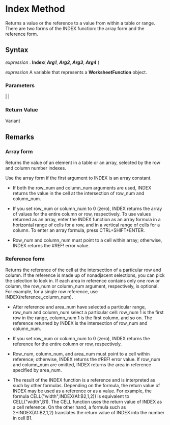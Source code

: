 
# Index Method

Returns a value or the reference to a value from within a table or range. There are two forms of the INDEX function: the array form and the reference form.
 


## Syntax

*expression* . **Index**( ***Arg1***, ***Arg2***, ***Arg3***, ***Arg4*** )
 

 
*expression* A variable that represents a **WorksheetFunction** object.
 

 

### Parameters


|
|

### Return Value

Variant
 

 

## Remarks


### Array form

Returns the value of an element in a table or an array, selected by the row and column number indexes.
 

 
Use the array form if the first argument to INDEX is an array constant.
 

 

- If both the row_num and column_num arguments are used, INDEX returns the value in the cell at the intersection of row_num and column_num.
    
 
- If you set row_num or column_num to 0 (zero), INDEX returns the array of values for the entire column or row, respectively. To use values returned as an array, enter the INDEX function as an array formula in a horizontal range of cells for a row, and in a vertical range of cells for a column. To enter an array formula, press CTRL+SHIFT+ENTER.
    
 
- Row_num and column_num must point to a cell within array; otherwise, INDEX returns the #REF! error value.
    
 

### Reference form

Returns the reference of the cell at the intersection of a particular row and column. If the reference is made up of nonadjacent selections, you can pick the selection to look in. If each area in reference contains only one row or column, the row_num or column_num argument, respectively, is optional. For example, for a single row reference, use INDEX(reference,,column_num).
 

 

- After reference and area_num have selected a particular range, row_num and column_num select a particular cell: row_num 1 is the first row in the range, column_num 1 is the first column, and so on. The reference returned by INDEX is the intersection of row_num and column_num.
    
 
- If you set row_num or column_num to 0 (zero), INDEX returns the reference for the entire column or row, respectively.
    
 
- Row_num, column_num, and area_num must point to a cell within reference; otherwise, INDEX returns the #REF! error value. If row_num and column_num are omitted, INDEX returns the area in reference specified by area_num.
    
 
- The result of the INDEX function is a reference and is interpreted as such by other formulas. Depending on the formula, the return value of INDEX may be used as a reference or as a value. For example, the formula CELL("width",INDEX(A1:B2,1,2)) is equivalent to CELL("width",B1). The CELL function uses the return value of INDEX as a cell reference. On the other hand, a formula such as 2*INDEX(A1:B2,1,2) translates the return value of INDEX into the number in cell B1.
    
 
